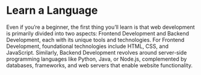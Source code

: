 # Learn a Language

Even if you’re a beginner, the first thing you’ll learn is that web development is primarily divided into two aspects: Frontend Development and Backend Development, each with its unique tools and technologies. For Frontend Development, foundational technologies include HTML, CSS, and JavaScript. Similarly, Backend Development revolves around server-side programming languages like Python, Java, or Node.js, complemented by databases, frameworks, and web servers that enable website functionality.
